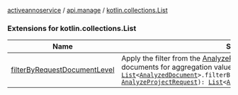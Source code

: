 [activeannoservice](../../index.md) / [api.manage](../index.md) / [kotlin.collections.List](./index.md)

### Extensions for kotlin.collections.List

| Name | Summary |
|---|---|
| [filterByRequestDocumentLevel](filter-by-request-document-level.md) | Apply the filter from the [AnalyzeProjectRequest](../-analyze-project-request/index.md) to the list of to analyze documents for aggregation values`fun `[`List`](https://kotlinlang.org/api/latest/jvm/stdlib/kotlin.collections/-list/index.html)`<`[`AnalyzedDocument`](../-analyzed-document/index.md)`>.filterByRequestDocumentLevel(analyzeProject: `[`AnalyzeProjectRequest`](../-analyze-project-request/index.md)`): `[`List`](https://kotlinlang.org/api/latest/jvm/stdlib/kotlin.collections/-list/index.html)`<`[`AnalyzedDocument`](../-analyzed-document/index.md)`>` |
